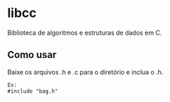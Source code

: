 # libcc

Biblioteca de algoritmos e estruturas de dados em C.

## Como usar

Baixe os arquivos .h e .c para o diretório e inclua o .h.

```
Ex:
#include "bag.h"
```
